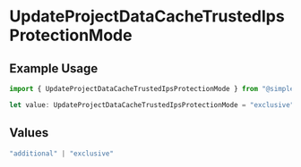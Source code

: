 # UpdateProjectDataCacheTrustedIpsProtectionMode

## Example Usage

```typescript
import { UpdateProjectDataCacheTrustedIpsProtectionMode } from "@simplesagar/vercel/models/updateprojectdatacacheop.js";

let value: UpdateProjectDataCacheTrustedIpsProtectionMode = "exclusive";
```

## Values

```typescript
"additional" | "exclusive"
```